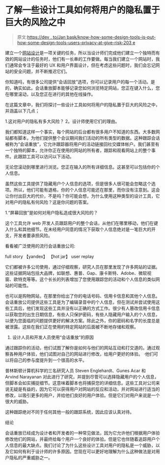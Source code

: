# 了解一些设计工具如何将用户的隐私置于巨大的风险之中

> 原文:[https://dev . to/Jan bask/know-how-some-design-tools-is-put-how-some-design-tools-users-privacy-at-give-risk-203 e](https://dev.to/janbask/know-how-some-design-tools-are-putting-users-privacy-at-huge-risk-203e)

建立一个[网站设计](https://www.janbaskdigitaldesign.com/)是一项关键的任务，所以当设计师们完成他们建立一个独特而有效的网站设计的任务时，他们有一长串的工作要做。每当我们建立一个网站时，我们通常会专注于最好的 UX 和用户界面设计，但在考虑这些问题时，我们会忘记网站的安全问题，并不断推迟它们。

你知道吗，有很多公司提供“会话回放”选项，你可以记录用户的每一个活动。是的，确实如此。会话重放脚本能够记录您如何浏览特定网站，您正在键入什么，您在哪里滚动，以及您正在进行的其他在线操作。

在这篇文章中，我们将探讨一些设计工具如何将用户的隐私置于巨大的风险之中，并涵盖以下几点；

1.这对用户的隐私有多大风险？
2。设计师使用它们的理由。

我们都知道这样一个事实，每个网站的后台都有很多用户不知道的东西。大多数网站都有脚本，为他们提供整个会议期间我们活动的所有类型的数据。这种跟踪会话被称为“会话重放”，它允许跟踪器将用户的活动链接回社交媒体帐户。我们甚至有一个独特的脚本，允许你正在使用的网站的所有者，跟踪和观看网站上的整个事件。此跟踪工具可以访问以下活动。

无论您滚动到哪里进行浏览。您正在输入的所有详细信息。这甚至可以包括你的个人信息。

虽然这些工具提供了隐藏用户个人信息的选项，但是很多人很可能会忽略这个选项。所以，他们可能有退格，你的个人信息可能还在那里，而你没有注意到。这会让你付出巨大的代价，不是吗？你可能会想，为什么使用这种类型的设计工具，它对用户的隐私有何风险？这是你问题的答案。

1.“屏幕回放”是如何对用户隐私造成很大风险的？

这个工具允许 web 开发人员跟踪用户的整个会话，从他们在哪里移动，他们在键入什么和其他细节。在未经用户同意的情况下获取个人信息绝对是一笔巨大的开支，开发者要承担风险。

看看被广泛使用的流行会话重放公司:

full story
【yandex】
【hot jar】
user replay

它们都被许多公司使用，通过仔细观察，研究人员在那里发现了许多网站的证据。这些证据网站包括大品牌，如联想、惠普、Gap、康卡斯特、Adobe、微软视窗、欧特克等等。这个长长的列表增加了您使用跟踪您的活动和个人信息的类似网站的可能性。

也可以是购物网站，在那里你给出了你的电话号码、信用卡信息和其他个人信息。会话重放公司提供这些工具是为了编辑录音中的个人信息，但在测试并尝试使用这些工具后，他们发现这些工具并没有以正确的方式工作。很少有人篡改信用卡信息以获取您的出生日期信息，有些人只保护密码，有些人隐藏用户输入的个人信息，以便为您面临的问题提供更好的解决方案。除此之外，你的密码和名字的长度总是被泄露。这些在我们正在使用的特定网站的后面被不断地存储和观察。

1.  设计人员和开发人员使用“会话重放”的原因

通过跟踪你的活动，他们试图了解你是如何与他们的网站互动和打交道的。通过观察各种用户体验，他们试图对自己的网站进行修改，给用户更好的体验。
·他们可以将自己的参与度提升到一个很高的水平。

普林斯顿计算机科学的三名研究人员 Steven Englehardt、Gunes Acar 和 Arvind Narayanan 对此进行了研究，并提到尽管可以选择隐藏用户的个人信息，但脚本会如实捕捉细节。这意味着脚本也将捕获您的详细信息。这些工具对公司来说无疑是有益的，因为它可以获得用户对网站的反应和活动，并对网站进行适当的修改，以吸引更多的用户，并给他们良好的用户体验。但是它们对用户来说是一个很大的威胁。

这种跟踪绝对不同于任何其他一般的跟踪系统，因此应该认真对待。

结论

会话重放已经成为设计者和开发者的一种常见做法，因为它允许他们根据用户体验修改他们的网站，并最终给每个用户一个良好的体验。但是它也伴随着追踪用户个人信息的最大缺点。我们讨论了为什么这些设计工具对用户的隐私是一个威胁，以及它如何有利于设计师的许多原因。您现在可以更好地理解为什么这种做法是对用户隐私的严重威胁之一。